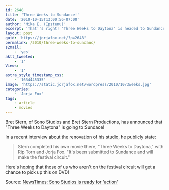 ```yaml
---
id: 2648
title: 'Three Weeks to Sundance!'
date: '2010-10-15T13:00:56-07:00'
author: 'Mika E. (Ipstenu)'
excerpt: 'That''s right! "Three Weeks to Daytona" is headed to Sundance! Best of luck to  Bret Stern and everyone who worked on it! I can only hope WE get to see it too!'
layout: post
guid: 'https://jorjafox.net/?p=2648'
permalink: /2010/three-weeks-to-sundanc/
s2mail:
    - 'yes'
aktt_tweeted:
    - '1'
Views:
    - '1'
astra_style_timestamp_css:
    - '1634445335'
image: 'https://static.jorjafox.net/wordpress/2010/10/3weeks.jpg'
categories:
    - 'Jorja Fox'
tags:
    - article
    - movies
---
```


Bret Stern, of Sono Studios and Bret Stern Productions, has announced that "Three Weeks to Daytona" is going to Sundace!

In a recent interview about the renovation of his studio, he publicly state:
<blockquote>Stern completed his own movie there, "Three Weeks to Daytona," with Rip Torn and Jorja Fox. "It's been submitted to Sundance and will make the festival circuit."</blockquote>

Here's hoping that those of us who aren't on the festival circuit will get a chance to pick up this on DVD!

Source: <a href="http://www.newstimes.com/default/article/Sono-Studios-is-ready-for-action-707288.php">NewsTimes: Sono Studios is ready for 'action'</a>